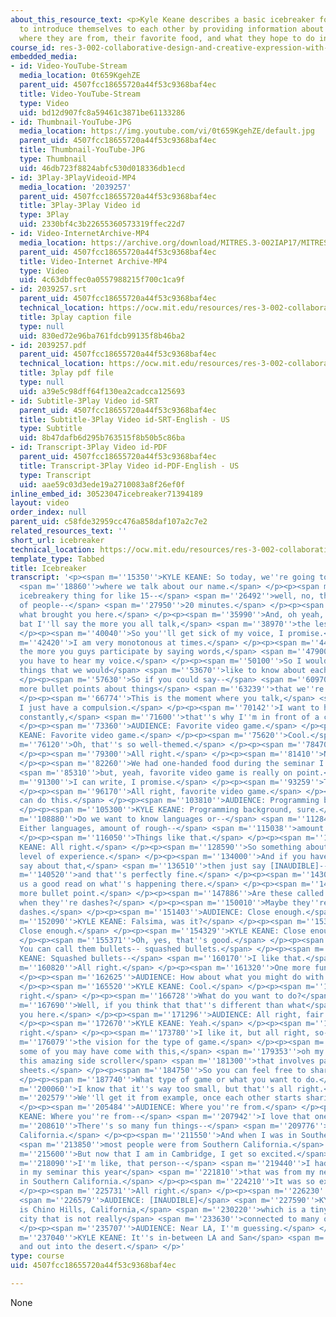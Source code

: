 ```yaml
---
about_this_resource_text: <p>Kyle Keane describes a basic icebreaker for the class
  to introduce themselves to each other by providing information about things like
  where they are from, their favorite food, and what they hope to do in the class.</p>
course_id: res-3-002-collaborative-design-and-creative-expression-with-arduino-microcontrollers-january-iap-2017
embedded_media:
- id: Video-YouTube-Stream
  media_location: 0t659KgehZE
  parent_uid: 4507fcc18655720a44f53c9368baf4ec
  title: Video-YouTube-Stream
  type: Video
  uid: bd12d907fc8a59461c3871be61133286
- id: Thumbnail-YouTube-JPG
  media_location: https://img.youtube.com/vi/0t659KgehZE/default.jpg
  parent_uid: 4507fcc18655720a44f53c9368baf4ec
  title: Thumbnail-YouTube-JPG
  type: Thumbnail
  uid: 46db723f8824abfc530d018336db1ecd
- id: 3Play-3PlayVideoid-MP4
  media_location: '2039257'
  parent_uid: 4507fcc18655720a44f53c9368baf4ec
  title: 3Play-3Play Video id
  type: 3Play
  uid: 2330bf4c3b22655360573319ffec22d7
- id: Video-InternetArchive-MP4
  media_location: https://archive.org/download/MITRES.3-002IAP17/MITRES_3-002IAP17_Class_Videos_2_300k.mp4
  parent_uid: 4507fcc18655720a44f53c9368baf4ec
  title: Video-Internet Archive-MP4
  type: Video
  uid: 4c63dbffec0a0557988215f700c1ca9f
- id: 2039257.srt
  parent_uid: 4507fcc18655720a44f53c9368baf4ec
  technical_location: https://ocw.mit.edu/resources/res-3-002-collaborative-design-and-creative-expression-with-arduino-microcontrollers-january-iap-2017/class-activities/getting-started/icebreaker/2039257.srt
  title: 3play caption file
  type: null
  uid: 830ed72e96ba761fdcb99135f8b46ba2
- id: 2039257.pdf
  parent_uid: 4507fcc18655720a44f53c9368baf4ec
  technical_location: https://ocw.mit.edu/resources/res-3-002-collaborative-design-and-creative-expression-with-arduino-microcontrollers-january-iap-2017/class-activities/getting-started/icebreaker/2039257.pdf
  title: 3play pdf file
  type: null
  uid: a39e5c98dff64f130ea2cadcca125693
- id: Subtitle-3Play Video id-SRT
  parent_uid: 4507fcc18655720a44f53c9368baf4ec
  title: Subtitle-3Play Video id-SRT-English - US
  type: Subtitle
  uid: 8b47dafb6d295b763515f8b50b5c86ba
- id: Transcript-3Play Video id-PDF
  parent_uid: 4507fcc18655720a44f53c9368baf4ec
  title: Transcript-3Play Video id-PDF-English - US
  type: Transcript
  uid: aae59c03d3ede19a2710083a8f26ef0f
inline_embed_id: 30523047icebreaker71394189
layout: video
order_index: null
parent_uid: c58fde32959cc476a858daf107a2c7e2
related_resources_text: ''
short_url: icebreaker
technical_location: https://ocw.mit.edu/resources/res-3-002-collaborative-design-and-creative-expression-with-arduino-microcontrollers-january-iap-2017/class-activities/getting-started/icebreaker
template_type: Tabbed
title: Icebreaker
transcript: '<p><span m=''15350''>KYLE KEANE: So today, we''re going to do something</span>
  <span m=''18860''>where we talk about our name.</span> </p><p><span m=''23810''>Renew
  icebreakery thing for like 15--</span> <span m=''26492''>well, no, there''s a lot
  of people--</span> <span m=''27950''>20 minutes.</span> </p><p><span m=''30150''>Name,
  what brought you here.</span> </p><p><span m=''35990''>And, oh yeah, right off the
  bat I''ll say the more you all talk,</span> <span m=''38970''>the less I talk.</span>
  </p><p><span m=''40040''>So you''ll get sick of my voice, I promise.</span> </p><p><span
  m=''42420''>I am very monotonous at times.</span> </p><p><span m=''44990''>And so,
  the more you guys participate by saying words,</span> <span m=''47900''>the less
  you have to hear my voice.</span> </p><p><span m=''50100''>So I would like three
  things that we would</span> <span m=''53670''>like to know about each other.</span>
  </p><p><span m=''57630''>So if you could say--</span> <span m=''60970''>I need three
  more bullet points about things</span> <span m=''63239''>that we''re going to say.</span>
  </p><p><span m=''66774''>This is the moment where you talk,</span> <span m=''68190''>otherwise
  I just have a compulsion.</span> </p><p><span m=''70142''>I want to hear my voice
  constantly,</span> <span m=''71600''>that''s why I''m in front of a classroom.</span>
  </p><p><span m=''73360''>AUDIENCE: Favorite video game.</span> </p><p><span m=''74630''>KYLE
  KEANE: Favorite video game.</span> </p><p><span m=''75620''>Cool.</span> </p><p><span
  m=''76120''>Oh, that''s so well-themed.</span> </p><p><span m=''78470''>Nice.</span>
  </p><p><span m=''79300''>All right.</span> </p><p><span m=''81410''>No, honestly.</span>
  </p><p><span m=''82260''>We had one-handed food during the seminar I was teaching,</span>
  <span m=''85310''>but, yeah, favorite video game is really on point.</span> </p><p><span
  m=''91300''>I can write, I promise.</span> </p><p><span m=''93259''>There we go.</span>
  </p><p><span m=''96170''>All right, favorite video game.</span> </p><p><span m=''102970''>I
  can do this.</span> </p><p><span m=''103810''>AUDIENCE: Programming background?</span>
  </p><p><span m=''105300''>KYLE KEANE: Programming background, sure.</span> </p><p><span
  m=''108880''>Do we want to know languages or--</span> <span m=''112848''>AUDIENCE:
  Either languages, amount of rough--</span> <span m=''115038''>amount of experience.</span>
  </p><p><span m=''116050''>Things like that.</span> </p><p><span m=''117496''>KYLE
  KEANE: All right.</span> </p><p><span m=''128590''>So something about your general
  level of experience.</span> </p><p><span m=''134000''>And if you have nothing to
  say about that,</span> <span m=''136510''>then just say [INAUDIBLE]--</span> <span
  m=''140520''>and that''s perfectly fine.</span> </p><p><span m=''143000''>That gives
  us a good read on what''s happening there.</span> </p><p><span m=''146800''>One
  more bullet point.</span> </p><p><span m=''147886''>Are these called bullet points
  when they''re dashes?</span> </p><p><span m=''150010''>Maybe they''re just called
  dashes.</span> </p><p><span m=''151403''>AUDIENCE: Close enough.</span> </p><p><span
  m=''152090''>KYLE KEANE: Falsima, was it?</span> </p><p><span m=''153372''>AUDIENCE:
  Close enough.</span> </p><p><span m=''154329''>KYLE KEANE: Close enough.</span>
  </p><p><span m=''155371''>Oh, yes, that''s good.</span> </p><p><span m=''156629''>AUDIENCE:
  You can call them bullets-- squashed bullets.</span> </p><p><span m=''158920''>KYLE
  KEANE: Squashed bullets--</span> <span m=''160170''>I like that.</span> </p><p><span
  m=''160820''>All right.</span> </p><p><span m=''161320''>One more fun thing.</span>
  </p><p><span m=''162625''>AUDIENCE: How about what you might do with Unity?</span>
  </p><p><span m=''165520''>KYLE KEANE: Cool.</span> </p><p><span m=''166228''>All
  right.</span> </p><p><span m=''166728''>What do you want to do?</span> </p><p><span
  m=''167690''>Well, if you think that that''s different than what</span> <span m=''169773''>brought
  you here.</span> </p><p><span m=''171296''>AUDIENCE: All right, fair enough.</span>
  </p><p><span m=''172670''>KYLE KEANE: Yeah.</span> </p><p><span m=''172980''>All
  right.</span> </p><p><span m=''173780''>I like it, but all right, so--</span> <span
  m=''176079''>the vision for the type of game.</span> </p><p><span m=''177520''>Because
  some of you may have come with this,</span> <span m=''179353''>oh my god, I have
  this amazing side scroller</span> <span m=''181300''>that involves pajamas and bed
  sheets.</span> </p><p><span m=''184750''>So you can feel free to share that here.</span>
  </p><p><span m=''187740''>What type of game or what you want to do.</span> </p><p><span
  m=''200060''>I know that it''s way too small, but that''s all right.</span> </p><p><span
  m=''202579''>We''ll get it from example, once each other starts sharing.</span>
  </p><p><span m=''205484''>AUDIENCE: Where you''re from.</span> </p><p><span m=''206651''>KYLE
  KEANE: Where you''re from--</span> <span m=''207942''>I love that one.</span> </p><p><span
  m=''208610''>There''s so many fun things--</span> <span m=''209776''>I''m from Southern
  California.</span> </p><p><span m=''211550''>And when I was in Southern California,</span>
  <span m=''213850''>most people were from Southern California.</span> </p><p><span
  m=''215600''>But now that I am in Cambridge, I get so excited.</span> </p><p><span
  m=''218090''>I''m like, that person--</span> <span m=''219440''>I had a freshman
  in my seminar this year</span> <span m=''221810''>that was from my neighboring city
  in Southern California.</span> </p><p><span m=''224210''>It was so exciting.</span>
  </p><p><span m=''225731''>All right.</span> </p><p><span m=''226230''>So--</span>
  <span m=''226579''>AUDIENCE: [INAUDIBLE]</span> <span m=''227590''>KYLE KEANE: It
  is Chino Hills, California,</span> <span m=''230220''>which is a tiny weird little
  city that is not really</span> <span m=''233630''>connected to many other cities.</span>
  </p><p><span m=''235707''>AUDIENCE: Near LA, I''m guessing.</span> </p><p><span
  m=''237040''>KYLE KEANE: It''s in-between LA and San</span> <span m=''238940''>Diego
  and out into the desert.</span> </p>'
type: course
uid: 4507fcc18655720a44f53c9368baf4ec

---
```

None